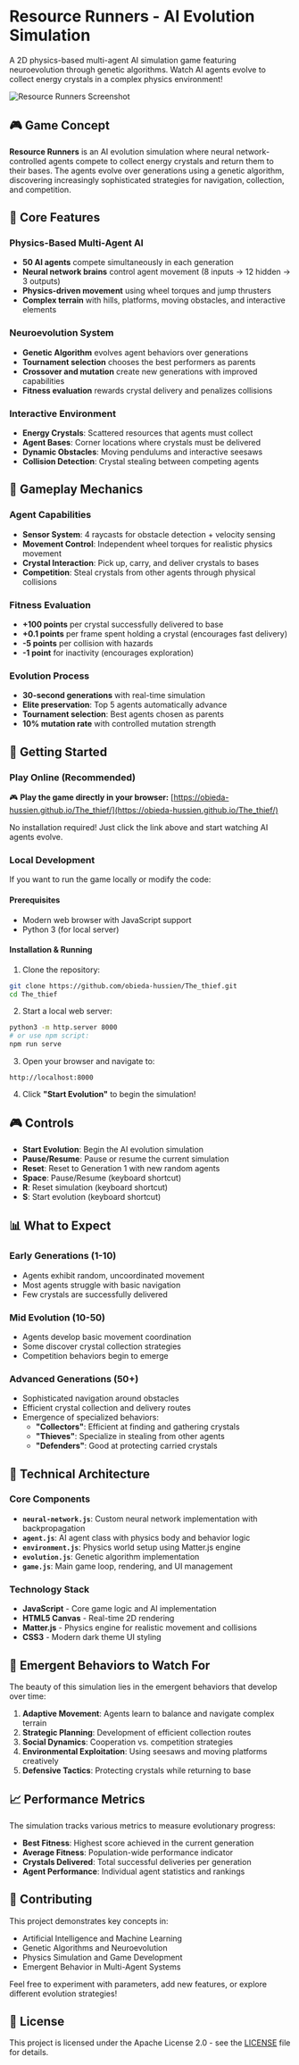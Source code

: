 # Resource Runners - AI Evolution Simulation

A 2D physics-based multi-agent AI simulation game featuring neuroevolution through genetic algorithms. Watch AI agents evolve to collect energy crystals in a complex physics environment!

![Resource Runners Screenshot](https://github.com/user-attachments/assets/678c4786-aeac-479e-9165-c6204cad4d6b)

## 🎮 Game Concept

**Resource Runners** is an AI evolution simulation where neural network-controlled agents compete to collect energy crystals and return them to their bases. The agents evolve over generations using a genetic algorithm, discovering increasingly sophisticated strategies for navigation, collection, and competition.

## 🧠 Core Features

### Physics-Based Multi-Agent AI
- **50 AI agents** compete simultaneously in each generation
- **Neural network brains** control agent movement (8 inputs → 12 hidden → 3 outputs)
- **Physics-driven movement** using wheel torques and jump thrusters
- **Complex terrain** with hills, platforms, moving obstacles, and interactive elements

### Neuroevolution System
- **Genetic Algorithm** evolves agent behaviors over generations
- **Tournament selection** chooses the best performers as parents
- **Crossover and mutation** create new generations with improved capabilities
- **Fitness evaluation** rewards crystal delivery and penalizes collisions

### Interactive Environment
- **Energy Crystals**: Scattered resources that agents must collect
- **Agent Bases**: Corner locations where crystals must be delivered
- **Dynamic Obstacles**: Moving pendulums and interactive seesaws
- **Collision Detection**: Crystal stealing between competing agents

## 🎯 Gameplay Mechanics

### Agent Capabilities
- **Sensor System**: 4 raycasts for obstacle detection + velocity sensing
- **Movement Control**: Independent wheel torques for realistic physics movement  
- **Crystal Interaction**: Pick up, carry, and deliver crystals to bases
- **Competition**: Steal crystals from other agents through physical collisions

### Fitness Evaluation
- **+100 points** per crystal successfully delivered to base
- **+0.1 points** per frame spent holding a crystal (encourages fast delivery)
- **-5 points** per collision with hazards
- **-1 point** for inactivity (encourages exploration)

### Evolution Process
- **30-second generations** with real-time simulation
- **Elite preservation**: Top 5 agents automatically advance
- **Tournament selection**: Best agents chosen as parents
- **10% mutation rate** with controlled mutation strength

## 🚀 Getting Started

### Play Online (Recommended)
🎮 **Play the game directly in your browser:** [https://obieda-hussien.github.io/The_thief/](https://obieda-hussien.github.io/The_thief/)

No installation required! Just click the link above and start watching AI agents evolve.

### Local Development
If you want to run the game locally or modify the code:

#### Prerequisites
- Modern web browser with JavaScript support
- Python 3 (for local server)

#### Installation & Running
1. Clone the repository:
```bash
git clone https://github.com/obieda-hussien/The_thief.git
cd The_thief
```

2. Start a local web server:
```bash
python3 -m http.server 8000
# or use npm script:
npm run serve
```

3. Open your browser and navigate to:
```
http://localhost:8000
```

4. Click **"Start Evolution"** to begin the simulation!

## 🎮 Controls

- **Start Evolution**: Begin the AI evolution simulation
- **Pause/Resume**: Pause or resume the current simulation
- **Reset**: Reset to Generation 1 with new random agents
- **Space**: Pause/Resume (keyboard shortcut)
- **R**: Reset simulation (keyboard shortcut)
- **S**: Start evolution (keyboard shortcut)

## 📊 What to Expect

### Early Generations (1-10)
- Agents exhibit random, uncoordinated movement
- Most agents struggle with basic navigation
- Few crystals are successfully delivered

### Mid Evolution (10-50)
- Agents develop basic movement coordination
- Some discover crystal collection strategies
- Competition behaviors begin to emerge

### Advanced Generations (50+)
- Sophisticated navigation around obstacles
- Efficient crystal collection and delivery routes
- Emergence of specialized behaviors:
  - **"Collectors"**: Efficient at finding and gathering crystals
  - **"Thieves"**: Specialize in stealing from other agents
  - **"Defenders"**: Good at protecting carried crystals

## 🔧 Technical Architecture

### Core Components
- **`neural-network.js`**: Custom neural network implementation with backpropagation
- **`agent.js`**: AI agent class with physics body and behavior logic
- **`environment.js`**: Physics world setup using Matter.js engine
- **`evolution.js`**: Genetic algorithm implementation
- **`game.js`**: Main game loop, rendering, and UI management

### Technology Stack
- **JavaScript** - Core game logic and AI implementation
- **HTML5 Canvas** - Real-time 2D rendering
- **Matter.js** - Physics engine for realistic movement and collisions
- **CSS3** - Modern dark theme UI styling

## 🎯 Emergent Behaviors to Watch For

The beauty of this simulation lies in the emergent behaviors that develop over time:

1. **Adaptive Movement**: Agents learn to balance and navigate complex terrain
2. **Strategic Planning**: Development of efficient collection routes
3. **Social Dynamics**: Cooperation vs. competition strategies
4. **Environmental Exploitation**: Using seesaws and moving platforms creatively
5. **Defensive Tactics**: Protecting crystals while returning to base

## 📈 Performance Metrics

The simulation tracks various metrics to measure evolutionary progress:
- **Best Fitness**: Highest score achieved in the current generation
- **Average Fitness**: Population-wide performance indicator
- **Crystals Delivered**: Total successful deliveries per generation
- **Agent Performance**: Individual agent statistics and rankings

## 🤝 Contributing

This project demonstrates key concepts in:
- Artificial Intelligence and Machine Learning
- Genetic Algorithms and Neuroevolution
- Physics Simulation and Game Development
- Emergent Behavior in Multi-Agent Systems

Feel free to experiment with parameters, add new features, or explore different evolution strategies!

## 📄 License

This project is licensed under the Apache License 2.0 - see the [LICENSE](LICENSE) file for details.